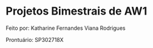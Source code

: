 # Projetos Bimestrais de AW1

<p>Feito por: Katharine Fernandes Viana Rodrigues</p>
<p>Prontuário: SP302718X</p>